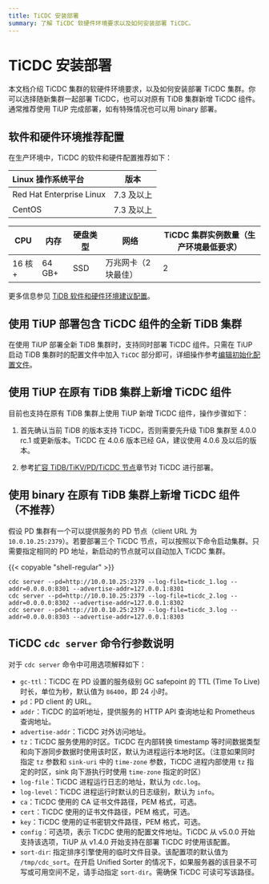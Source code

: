 ```yaml
---
title: TiCDC 安装部署
summary: 了解 TiCDC 软硬件环境要求以及如何安装部署 TiCDC。
---
```


# TiCDC 安装部署

本文档介绍 TiCDC 集群的软硬件环境要求，以及如何安装部署 TiCDC 集群。你可以选择随新集群一起部署 TiCDC，也可以对原有 TiDB 集群新增 TiCDC 组件。通常推荐使用 TiUP 完成部署，如有特殊情况也可以用 binary 部署。

## 软件和硬件环境推荐配置

在生产环境中，TiCDC 的软件和硬件配置推荐如下：

| Linux 操作系统平台       | 版本         |
| :----------------------- | :----------: |
| Red Hat Enterprise Linux | 7.3 及以上   |
| CentOS                   | 7.3 及以上   |

| CPU | 内存 | 硬盘类型 | 网络 | TiCDC 集群实例数量（生产环境最低要求） |
| --- | --- | --- | --- | --- |
| 16 核+ | 64 GB+ | SSD | 万兆网卡（2 块最佳） | 2 |

更多信息参见 [TiDB 软件和硬件环境建议配置](/hardware-and-software-requirements.md)。

## 使用 TiUP 部署包含 TiCDC 组件的全新 TiDB 集群

在使用 TiUP 部署全新 TiDB 集群时，支持同时部署 TiCDC 组件。只需在 TiUP 启动 TiDB 集群时的配置文件中加入 `TiCDC` 部分即可，详细操作参考[编辑初始化配置文件](/production-deployment-using-tiup.md#第-3-步初始化集群拓扑文件)。

## 使用 TiUP 在原有 TiDB 集群上新增 TiCDC 组件

目前也支持在原有 TiDB 集群上使用 TiUP 新增 TiCDC 组件，操作步骤如下：

1. 首先确认当前 TiDB 的版本支持 TiCDC，否则需要先升级 TiDB 集群至 4.0.0 rc.1 或更新版本。TiCDC 在 4.0.6 版本已经 GA，建议使用 4.0.6 及以后的版本。

2. 参考[扩容 TiDB/TiKV/PD/TiCDC 节点](/scale-tidb-using-tiup.md#扩容-ticdc-节点)章节对 TiCDC 进行部署。

## 使用 binary 在原有 TiDB 集群上新增 TiCDC 组件（不推荐）

假设 PD 集群有一个可以提供服务的 PD 节点（client URL 为 `10.0.10.25:2379`）。若要部署三个 TiCDC 节点，可以按照以下命令启动集群。只需要指定相同的 PD 地址，新启动的节点就可以自动加入 TiCDC 集群。

{{< copyable "shell-regular" >}}

```shell
cdc server --pd=http://10.0.10.25:2379 --log-file=ticdc_1.log --addr=0.0.0.0:8301 --advertise-addr=127.0.0.1:8301
cdc server --pd=http://10.0.10.25:2379 --log-file=ticdc_2.log --addr=0.0.0.0:8302 --advertise-addr=127.0.0.1:8302
cdc server --pd=http://10.0.10.25:2379 --log-file=ticdc_3.log --addr=0.0.0.0:8303 --advertise-addr=127.0.0.1:8303
```

## TiCDC `cdc server` 命令行参数说明

对于 `cdc server` 命令中可用选项解释如下：

- `gc-ttl`：TiCDC 在 PD 设置的服务级别 GC safepoint 的 TTL (Time To Live) 时长，单位为秒，默认值为 `86400`，即 24 小时。
- `pd`：PD client 的 URL。
- `addr`：TiCDC 的监听地址，提供服务的 HTTP API 查询地址和 Prometheus 查询地址。
- `advertise-addr`：TiCDC 对外访问地址。
- `tz`：TiCDC 服务使用的时区。TiCDC 在内部转换 timestamp 等时间数据类型和向下游同步数据时使用该时区，默认为进程运行本地时区。（注意如果同时指定 `tz` 参数和 `sink-uri` 中的 `time-zone` 参数，TiCDC 进程内部使用 `tz` 指定的时区，sink 向下游执行时使用 `time-zone` 指定的时区）
- `log-file`：TiCDC 进程运行日志的地址，默认为 `cdc.log`。
- `log-level`：TiCDC 进程运行时默认的日志级别，默认为 `info`。
- `ca`：TiCDC 使用的 CA 证书文件路径，PEM 格式，可选。
- `cert`：TiCDC 使用的证书文件路径，PEM 格式，可选。
- `key`：TiCDC 使用的证书密钥文件路径，PEM 格式，可选。
- `config`：可选项，表示 TiCDC 使用的配置文件地址。TiCDC 从 v5.0.0 开始支持该选项，TiUP 从 v1.4.0 开始支持在部署 TiCDC 时使用该配置。
- `sort-dir`: 指定排序引擎使用的临时文件目录。该配置项的默认值为 `/tmp/cdc_sort`。在开启 Unified Sorter 的情况下，如果服务器的该目录不可写或可用空间不足，请手动指定 `sort-dir`。需确保 TiCDC 可读可写该路径。

